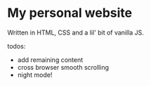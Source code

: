 # My personal website

Written in HTML, CSS and a lil' bit of vanilla JS.

todos:
- add remaining content
- cross browser smooth scrolling
- night mode!
